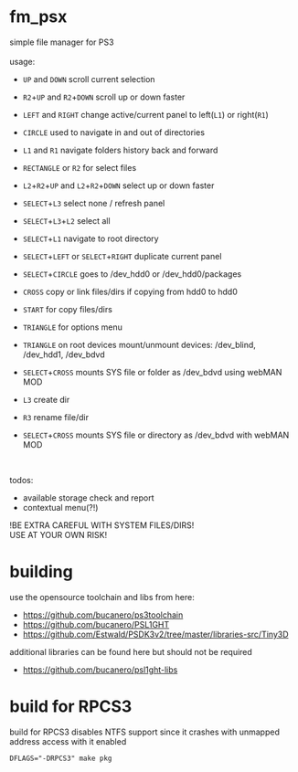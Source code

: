 # fm_psx
simple file manager for PS3
<br>
<br>
usage:

- `UP` and `DOWN` scroll current selection
- `R2`+`UP` and `R2`+`DOWN` scroll up or down faster
- `LEFT` and `RIGHT` change active/current panel to left(`L1`) or right(`R1`)

- `CIRCLE` used to navigate in and out of directories
- `L1` and `R1` navigate folders history back and forward

- `RECTANGLE` or `R2` for select files
- `L2`+`R2`+`UP` and `L2`+`R2`+`DOWN` select up or down faster
- `SELECT`+`L3` select none / refresh panel
- `SELECT`+`L3`+`L2` select all

- `SELECT`+`L1` navigate to root directory
- `SELECT`+`LEFT` or `SELECT`+`RIGHT` duplicate current panel
- `SELECT`+`CIRCLE` goes to /dev_hdd0 or /dev_hdd0/packages

- `CROSS` copy or link files/dirs if copying from hdd0 to hdd0
- `START` for copy files/dirs
- `TRIANGLE` for options menu

- `TRIANGLE` on root devices mount/unmount devices: /dev_blind, /dev_hdd1, /dev_bdvd
- `SELECT`+`CROSS` mounts SYS file or folder as /dev_bdvd using webMAN MOD

- `L3` create dir
- `R3` rename file/dir
- `SELECT`+`CROSS` mounts SYS file or directory as /dev_bdvd with webMAN MOD
<br>

todos:

- available storage check and report
- contextual menu(?!)

!BE EXTRA CAREFUL WITH SYSTEM FILES/DIRS!
<br>
USE AT YOUR OWN RISK!

# building
use the opensource toolchain and libs from here:
- https://github.com/bucanero/ps3toolchain
- https://github.com/bucanero/PSL1GHT
- https://github.com/Estwald/PSDK3v2/tree/master/libraries-src/Tiny3D

additional libraries can be found here but should not be required
- https://github.com/bucanero/psl1ght-libs

# build for RPCS3
build for RPCS3 disables NTFS support since it crashes with unmapped address access with it enabled

```DFLAGS="-DRPCS3" make pkg```